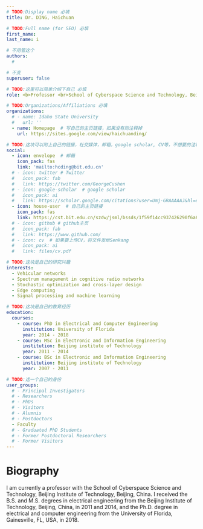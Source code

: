 ```yaml
---
# TODO:Display name 必填
title: Dr. DING, Haichuan

# TODO:Full name (for SEO) 必填
first_name:    
last_name: i

# 不用管这个
authors:
  # 

# 不变
superuser: false

# TODO:这里可以简单介绍下自己 必填
role: <b>Professor <br>School of Cyberspace Science and Technology, Beijing Institute of Technology, Beijing, China</b>

# TODO:Organizations/Affiliations 必填
organizations:
  # - name: Idaho State University 
  #   url: ''
  - name: Homepage  # 写自己的主页链接，如果没有则注释掉
    url: https://sites.google.com/view/haichuanding/

# TODO:这块可以附上自己的链接，社交媒体，邮箱，google scholar, CV等，不想要的注释掉即可
social:
  - icon: envelope  # 邮箱
    icon_pack: fas
    link: 'mailto:hcding@bit.edu.cn'
  # - icon: twitter # Twitter
  #   icon_pack: fab  
  #   link: https://twitter.com/GeorgeCushen
  # - icon: google-scholar  # google scholar
  #   icon_pack: ai
  #   link: https://scholar.google.com/citations?user=Umj-GRAAAAAJ&hl=en
  - icon: house-user  # 自己的主页链接
    icon_pack: fas
    link: https://cst.bit.edu.cn/szdw/jsml/bssds/1f59f14cc937426290f6a6dde2aa8476.htm
  # - icon: github # github主页
  #   icon_pack: fab   
  #   link: https://www.github.com/
  # - icon: cv  # 如果要上传CV，将文件发给Senkang
  #   icon_pack: ai
  #   link: files/cv.pdf

# TODO:这块是自己的研究兴趣
interests:
  - Vehicular networks
  - Spectrum management in cognitive radio networks
  - Stochastic optimization and cross-layer design
  - Edge computing
  - Signal processing and machine learning

# TODO:这块是自己的教育经历
education:
  courses:
    - course: PhD in Electrical and Computer Engineering
      institution: University of Florida
      year: 2014 - 2018
    - course: MSc in Electronic and Information Engineering 
      institution: Beijing institute of Technology
      year: 2011 - 2014
    - course: BSc in Electronic and Information Engineering
      institution: Beijing institute of Technology
      year: 2007 - 2011

# TODO:选一个自己的身份
user_groups:
  # - Principal Investigators
  # - Researchers
  # - PhDs
  # - Visitors
  # - Alumnis
  # - Postdoctors
  - Faculty
  # - Graduated PhD Students
  # - Former Postdoctoral Researchers
  # - Former Visitors
---
```

<!-- TODO:写自己的Biography -->
# Biography
<!-- <p style="text-align:justify">  -->
I am currently a professor with the School of Cyberspace Science and Technology, Beijing Institute of Technology, Beijing, China. I received the B.S. and M.S. degrees in electrical engineering from the Beijing Institute of Technology, Beijing, China, in 2011 and 2014, and the Ph.D. degree in electrical and computer engineering from the University of Florida, Gainesville, FL, USA, in 2018.

